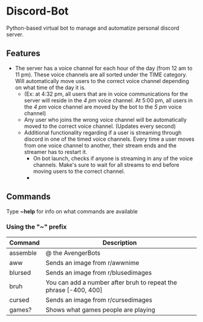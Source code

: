 # Discord-Bot
Python-based virtual bot to manage and automatize personal discord server.

## Features
* The server has a voice channel for each hour of the day (from 12 am to 11 pm). These voice channels are all sorted under the TIME category. Will automatically move users to the correct voice channel depending on what time of the day it is. 
  * (Ex: at 4:32 pm, all users that are in voice communications for the server will reside in the *4 pm* voice channel. At 5:00 pm, all users in the *4 pm* voice channel are moved by the bot to the *5 pm* voice channel)
  * Any user who joins the wrong voice channel will be automatically moved to the correct voice channel. (Updates every second)
  * Additional functionality regarding if a user is streaming through discord in one of the timed voice channels. Every time a user moves from one voice channel to another, their stream ends and the streamer has to restart it.
    * On bot launch, checks if anyone is streaming in any of the voice channels. Make's sure to wait for all streams to end before moving users to the correct channel.
    * 

## Commands
Type **~help** for info on what commands are available

### Using the "~" prefix
| Command | Description |
| --- | --- |
| assemble | @ the AvengerBots |
| aww | Sends an image from r/awwnime |
| blursed | Sends an image from r/blusedimages |
| bruh | You can add a number after bruh to repeat the phrase [-400, 400] |
| cursed | Sends an image from r/cursedimages |
| games? | Shows what games people are playing |
